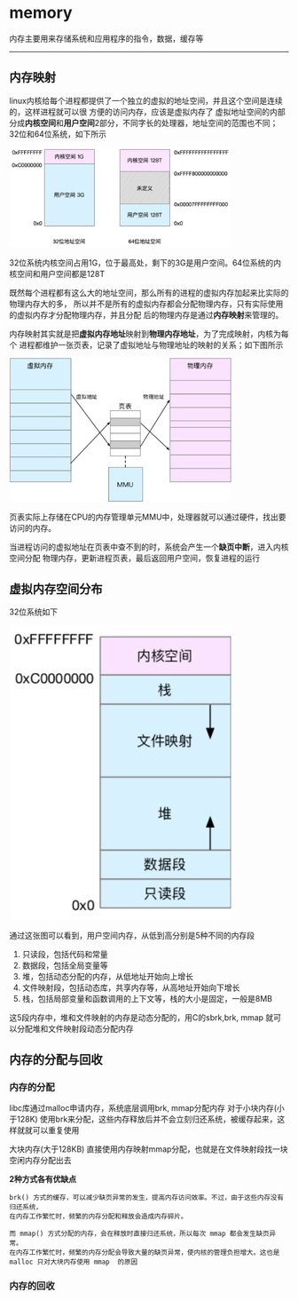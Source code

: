 # memory
内存主要用来存储系统和应用程序的指令，数据，缓存等

---
## 内存映射
linux内核给每个进程都提供了一个独立的虚拟的地址空间，并且这个空间是连续的，这样进程就可以很
方便的访问内存，应该是虚拟内存了
虚拟地址空间的内部分成**内核空间**和**用户空间**2部分，不同字长的处理器，地址空间的范围也不同；
32位和64位系统，如下所示

<img src="https://github.com/lys861205/memory/blob/master/virtual_memory.png" width="400" heigth="500">

32位系统内核空间占用1G，位于最高处，剩下的3G是用户空间。64位系统的内核空间和用户空间都是128T

既然每个进程都有这么大的地址空间，那么所有的进程的虚拟内存加起来比实际的物理内存大的多，
所以并不是所有的虚拟内存都会分配物理内存，只有实际使用的虚拟内存才分配物理内存，并且分配
后的物理内存是通过**内存映射**来管理的。

内存映射其实就是把**虚拟内存地址**映射到**物理内存地址**，为了完成映射，内核为每个
进程都维护一张页表，记录了虚拟地址与物理地址的映射的关系；如下图所示

<img src="https://github.com/lys861205/memory/blob/master/vitural_physial_memory.png" width="400" heigth="700">

页表实际上存储在CPU的内存管理单元MMU中，处理器就可以通过硬件，找出要访问的内存。

当进程访问的虚拟地址在页表中查不到的时，系统会产生一个**缺页中断**，进入内核空间分配
物理内存，更新进程页表，最后返回用户空间，恢复进程的运行

## 虚拟内存空间分布
32位系统如下

<img src="https://github.com/lys861205/memory/blob/master/virtual_layout.png" width="400" heigth="700">

通过这张图可以看到，用户空间内存，从低到高分别是5种不同的内存段

1. 只读段，包括代码和常量
2. 数据段，包括全局变量等
3. 堆，包括动态分配的内存，从低地址开始向上增长
4. 文件映射段，包括动态库，共享内存等，从高地址开始向下增长
5. 栈，包括局部变量和函数调用的上下文等，栈的大小是固定，一般是8MB

这5段内存中，堆和文件映射的内存是动态分配的，用C的sbrk,brk, mmap 就可以分配堆和文件映射段动态分配内存

## 内存的分配与回收
### 内存的分配
libc库通过malloc申请内存，系统底层调用brk, mmap分配内存
对于小块内存(小于128K) 使用brk来分配，这些内存释放后并不会立刻归还系统，被缓存起来，这样就就可以重复使用

大块内存(大于128KB) 直接使用内存映射mmap分配，也就是在文件映射段找一块空闲内存分配出去

**2种方式各有优缺点**
```
brk() 方式的缓存，可以减少缺页异常的发生，提高内存访问效率。不过，由于这些内存没有归还系统，
在内存工作繁忙时，频繁的内存分配和释放会造成内存碎片。
```
```
而 mmap() 方式分配的内存，会在释放时直接归还系统，所以每次 mmap 都会发生缺页异常。
在内存工作繁忙时，频繁的内存分配会导致大量的缺页异常，使内核的管理负担增大。这也是 malloc 只对大块内存使用 mmap  的原因
```

### 内存的回收


